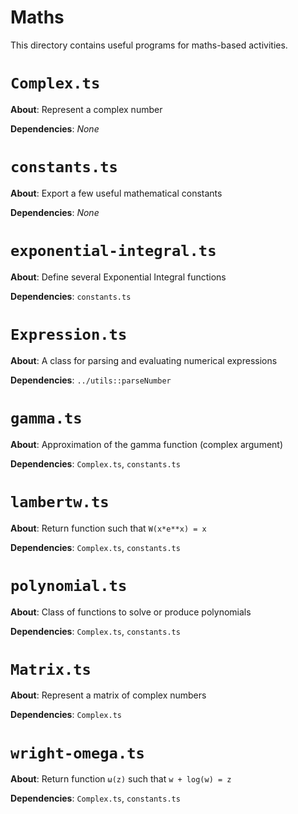 # Maths

This directory contains useful programs for maths-based activities.

# `Complex.ts`
**About**: Represent a complex number

**Dependencies**: *None*

# `constants.ts`
**About**: Export a few useful mathematical constants

**Dependencies**: *None*

# `exponential-integral.ts`
**About**: Define several Exponential Integral functions

**Dependencies**: `constants.ts`

# `Expression.ts`
**About**: A class for parsing and evaluating numerical expressions

**Dependencies**: `../utils::parseNumber`

# `gamma.ts`
**About**: Approximation of the gamma function (complex argument)

**Dependencies**: `Complex.ts`, `constants.ts`

# `lambertw.ts`
**About**: Return function such that `W(x*e**x) = x`

**Dependencies**: `Complex.ts`, `constants.ts`

# `polynomial.ts`
**About**: Class of functions to solve or produce polynomials

**Dependencies**: `Complex.ts`, `constants.ts`

# `Matrix.ts`
**About**: Represent a matrix of complex numbers

**Dependencies**: `Complex.ts`

# `wright-omega.ts`
**About**: Return function `ω(z)` such that `w + log(w) = z`

**Dependencies**: `Complex.ts`, `constants.ts`